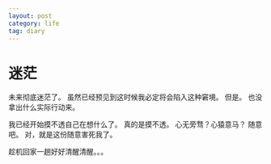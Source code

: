 ```yaml
---
layout: post
category: life
tag: diary
---
```


迷茫
===

未来彻底迷茫了。
虽然已经预见到这时候我必定将会陷入这种窘境。
但是。
也没拿出什么实际行动来。

我已经开始摸不透自己在想什么了。
真的是摸不透。
心无旁骛？心猿意马？
随意吧。
对，就是这份随意害死我了。

趁机回家一趟好好清醒清醒。。。
